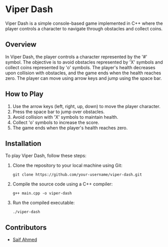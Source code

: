 # Viper Dash

Viper Dash is a simple console-based game implemented in C++ where the player controls a character to navigate through obstacles and collect coins.

## Overview

In Viper Dash, the player controls a character represented by the '#' symbol. The objective is to avoid obstacles represented by 'X' symbols and collect coins represented by 'o' symbols. The player's health decreases upon collision with obstacles, and the game ends when the health reaches zero. The player can move using arrow keys and jump using the space bar.

## How to Play

1. Use the arrow keys (left, right, up, down) to move the player character.
2. Press the space bar to jump over obstacles.
3. Avoid collision with 'X' symbols to maintain health.
4. Collect 'o' symbols to increase the score.
5. The game ends when the player's health reaches zero.

## Installation

To play Viper Dash, follow these steps:

1. Clone the repository to your local machine using Git:

    ```
    git clone https://github.com/your-username/viper-dash.git
    ```

2. Compile the source code using a C++ compiler:

    ```
    g++ main.cpp -o viper-dash
    ```

3. Run the compiled executable:

    ```
    ./viper-dash
    ```

## Contributors

- [Saif Ahmed](https://github.com/saifahmeddd)




